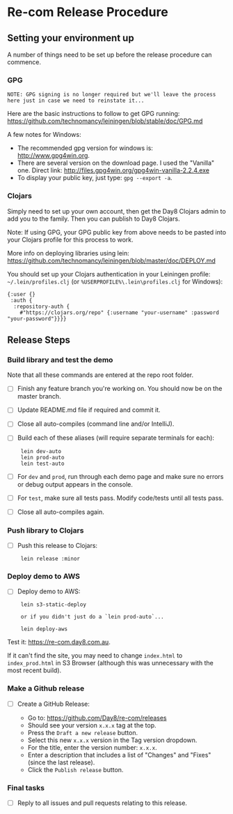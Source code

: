 # Re-com Release Procedure

## Setting your environment up

A number of things need to be set up before the release procedure can commence.


### GPG

```
NOTE: GPG signing is no longer required but we'll leave the process here just in case we need to reinstate it...
```

Here are the basic instructions to follow to get GPG running: https://github.com/technomancy/leiningen/blob/stable/doc/GPG.md

A few notes for Windows:

 - The recommended gpg version for windows is: http://www.gpg4win.org.
 - There are several version on the download page. I used the "Vanilla" one. Direct link: http://files.gpg4win.org/gpg4win-vanilla-2.2.4.exe
 - To display your public key, just type: `gpg --export -a`.


### Clojars

Simply need to set up your own account, then get the Day8 Clojars admin to add you to the family. Then you can publish to Day8 Clojars.
 
Note: If using GPG, your GPG public key from above needs to be pasted into your Clojars profile for this process to work.

More info on deploying libraries using lein: https://github.com/technomancy/leiningen/blob/master/doc/DEPLOY.md

You should set up your Clojars authentication in your Leiningen profile: `~/.lein/profiles.clj` (or `%USERPROFILE%\.lein\profiles.clj` for Windows):
```
{:user {}
 :auth {
  :repository-auth {
    #"https://clojars.org/repo" {:username "your-username" :password "your-password"}}}}
```


## Release Steps

### Build library and test the demo

Note that all these commands are entered at the repo root folder.

- [ ] Finish any feature branch you're working on. You should now be on the master branch.
- [ ] Update README.md file if required and commit it.
- [ ] Close all auto-compiles (command line and/or IntelliJ).
- [ ] Build each of these aliases (will require separate terminals for each):

       lein dev-auto
       lein prod-auto
       lein test-auto

- [ ] For `dev` and `prod`, run through each demo page and make sure no errors or debug output appears in the console. 
- [ ] For `test`, make sure all tests pass. Modify code/tests until all tests pass. 
- [ ] Close all auto-compiles again.


### Push library to Clojars

- [ ] Push this release to Clojars:

       lein release :minor


### Deploy demo to AWS

- [ ] Deploy demo to AWS:

       lein s3-static-deploy

       or if you didn't just do a `lein prod-auto`...

       lein deploy-aws

Test it: https://re-com.day8.com.au.

If it can't find the site, you may need to change `index.html` to `index_prod.html` in S3 Browser (although this was unnecessary with the most recent build).


### Make a Github release

- [ ] Create a GitHub Release:

    - Go to: https://github.com/Day8/re-com/releases
    - Should see your version `x.x.x` tag at the top.
    - Press the `Draft a new release` button.
    - Select this new `x.x.x` version in the Tag version dropdown.
    - For the title, enter the version number: `x.x.x`.
    - Enter a description that includes a list of "Changes" and "Fixes" (since the last release).
    - Click the `Publish release` button.


### Final tasks

- [ ] Reply to all issues and pull requests relating to this release.
